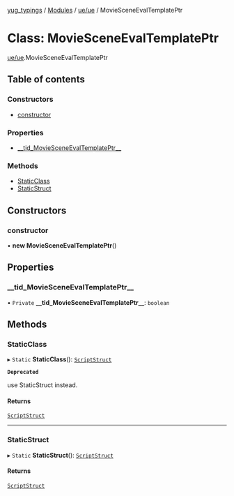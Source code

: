 [yug_typings](../README.md) / [Modules](../modules.md) / [ue/ue](../modules/ue_ue.md) / MovieSceneEvalTemplatePtr

# Class: MovieSceneEvalTemplatePtr

[ue/ue](../modules/ue_ue.md).MovieSceneEvalTemplatePtr

## Table of contents

### Constructors

- [constructor](ue_ue.MovieSceneEvalTemplatePtr.md#constructor)

### Properties

- [\_\_tid\_MovieSceneEvalTemplatePtr\_\_](ue_ue.MovieSceneEvalTemplatePtr.md#__tid_moviesceneevaltemplateptr__)

### Methods

- [StaticClass](ue_ue.MovieSceneEvalTemplatePtr.md#staticclass)
- [StaticStruct](ue_ue.MovieSceneEvalTemplatePtr.md#staticstruct)

## Constructors

### constructor

• **new MovieSceneEvalTemplatePtr**()

## Properties

### \_\_tid\_MovieSceneEvalTemplatePtr\_\_

• `Private` **\_\_tid\_MovieSceneEvalTemplatePtr\_\_**: `boolean`

## Methods

### StaticClass

▸ `Static` **StaticClass**(): [`ScriptStruct`](ue_ue.ScriptStruct.md)

**`Deprecated`**

use StaticStruct instead.

#### Returns

[`ScriptStruct`](ue_ue.ScriptStruct.md)

___

### StaticStruct

▸ `Static` **StaticStruct**(): [`ScriptStruct`](ue_ue.ScriptStruct.md)

#### Returns

[`ScriptStruct`](ue_ue.ScriptStruct.md)
